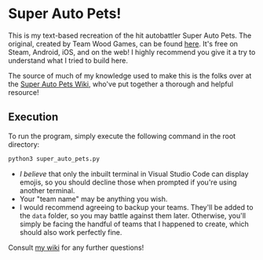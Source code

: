 # Super Auto Pets!

This is my text-based recreation of the hit autobattler Super Auto Pets. The original, created by Team Wood Games, can be found [here](https://teamwoodgames.com/). It's free on Steam, Android, iOS, and on the web! I highly recommend you give it a try to understand what I tried to build here.

The source of much of my knowledge used to make this is the folks over at the [Super Auto Pets Wiki](https://superautopets.wiki.gg/wiki/Super_Auto_Pets_Wiki), who've put together a thorough and helpful resource!

## Execution

To run the program, simply execute the following command in the root directory:

```bash
python3 super_auto_pets.py
```

* *I believe* that only the inbuilt terminal in Visual Studio Code can display emojis, so you should decline those when prompted if you're using another terminal.
* Your "team name" may be anything you wish.
* I would recommend agreeing to backup your teams. They'll be added to the `data` folder, so you may battle against them later. Otherwise, you'll simply be facing the handful of teams that I happened to create, which should also work perfectly fine.

Consult [my wiki](https://github.com/EthanCherian/SuperAutoPets/wiki) for any further questions!

